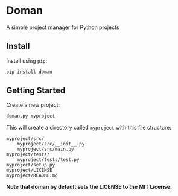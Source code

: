 # Doman
A simple project manager for Python projects

## Install
Install using `pip`:
```bash
pip install doman
```

## Getting Started
Create a new project:
```bash
doman.py myproject
```

This will create a directory called `myproject` with this
file structure:
```
myproject/src/
	myproject/src/__init__.py
	myproject/src/main.py
myproject/tests/
	myproject/tests/test.py
myproject/setup.py
myproject/LICENSE
myproject/README.md
```
**Note that doman by default sets the LICENSE to the MIT License.**
